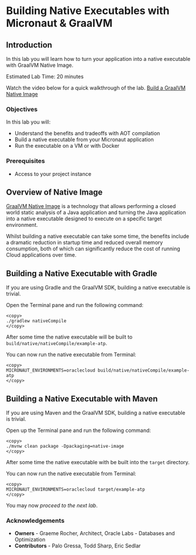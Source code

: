 # Building Native Executables with Micronaut & GraalVM

## Introduction
In this lab you will learn how to turn your application into a native executable with GraalVM Native Image.

Estimated Lab Time: 20 minutes

Watch the video below for a quick walkthrough of the lab.
[Build a GraalVM Native Image](videohub:1_xp83wilj)

### Objectives

In this lab you will:
* Understand the benefits and tradeoffs with AOT compilation
* Build a native executable from your Micronaut application
* Run the executable on a VM or with Docker

### Prerequisites
- Access to your project instance

## Overview of Native Image

[GraalVM Native Image](https://www.graalvm.org/reference-manual/native-image/) is a technology that allows performing a closed world static analysis of a Java application and turning the Java application into a native executable designed to execute on a specific target environment.

Whilst building a native executable can take some time, the benefits include a dramatic reduction in startup time and reduced overall memory consumption, both of which can significantly reduce the cost of running Cloud applications over time.

## Building a Native Executable with Gradle

If you are using Gradle and the GraalVM SDK, building a native executable is trivial.

Open the Terminal pane and run the following command:

    <copy>
    ./gradlew nativeCompile
    </copy>

After some time the native executable will be built to `build/native/nativeCompile/example-atp`.

You can now run the native executable from Terminal:

    <copy>
    MICRONAUT_ENVIRONMENTS=oraclecloud build/native/nativeCompile/example-atp
    </copy>

## Building a Native Executable with Maven

If you are using Maven and the GraalVM SDK, building a native executable is trivial.

Open up the Terminal pane and run the following command:

    <copy>
    ./mvnw clean package -Dpackaging=native-image
    </copy>

After some time the native executable with be built into the `target` directory.

You can now run the native executable from Terminal:

    <copy>
    MICRONAUT_ENVIRONMENTS=oraclecloud target/example-atp
    </copy>

You may now *proceed to the next lab*.

### Acknowledgements
- **Owners** - Graeme Rocher, Architect, Oracle Labs - Databases and Optimization
- **Contributors** - Palo Gressa, Todd Sharp, Eric Sedlar
